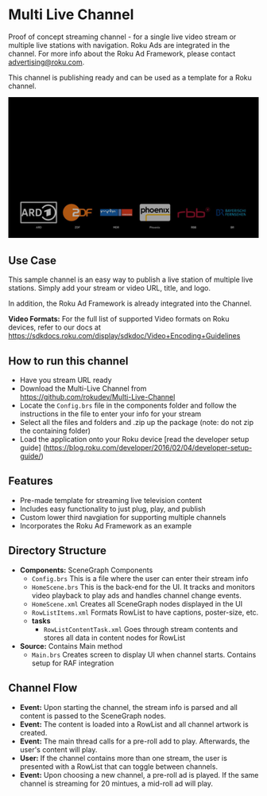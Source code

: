 # Multi Live Channel
Proof of concept streaming channel - for a single live video stream or multiple live stations with navigation. Roku Ads are integrated in the channel. For more info about the Roku Ad Framework, please contact advertising@roku.com.

This channel is publishing ready and can be used as a template for a Roku channel.

![Sample Multi Station Channel Screen Shot](/images/multi-live-channel-screenshot.jpg)

## Use Case

This sample channel is an easy way to publish a live station of multiple live stations. Simply add your stream or video URL, title, and logo.

In addition, the Roku Ad Framework is already integrated into the Channel.

**Video Formats:** For the full list of supported Video formats on Roku devices, refer to our docs at https://sdkdocs.roku.com/display/sdkdoc/Video+Encoding+Guidelines

## How to run this channel

* Have you stream URL ready
* Download the Multi-Live Channel from https://github.com/rokudev/Multi-Live-Channel
* Locate the `Config.brs` file in the components folder and follow the instructions in the file to enter your info for your stream
* Select all the files and folders and .zip up the package (note: do not zip the containing folder)
* Load the application onto your Roku device [read the developer setup guide] (https://blog.roku.com/developer/2016/02/04/developer-setup-guide/)

## Features

* Pre-made template for streaming live television content
* Includes easy functionality to just plug, play, and publish
* Custom lower third navgiation for supporting multiple channels
* Incorporates the Roku Ad Framework as an example

## Directory Structure
* **Components:** SceneGraph Components
  * `Config.brs` This is a file where the user can enter their stream info
  * `HomeScene.brs` This is the back-end for the UI. It tracks and monitors video playback to play ads and handles channel change events.
  * `HomeScene.xml` Creates all SceneGraph nodes displayed in the UI
  * `RowListItems.xml` Formats RowList to have captions, poster-size, etc.
  * **tasks**
    * `RowListContentTask.xml` Goes through stream contents and stores all data in content nodes for RowList
* **Source:** Contains Main method
  * `Main.brs` Creates screen to display UI when channel starts. Contains setup for RAF integration

## Channel Flow
* **Event:** Upon starting the channel, the stream info is parsed and all content is passed to the SceneGraph nodes.
* **Event:** The content is loaded into a RowList and all channel artwork is created.
* **Event:** The main thread calls for a pre-roll add to play. Afterwards, the user's content will play.
* **User:** If the channel contains more than one stream, the user is presented with a RowList that can toggle between channels.
* **Event:** Upon choosing a new channel, a pre-roll ad is played. If the same channel is streaming for 20 mintues, a mid-roll ad will play.
